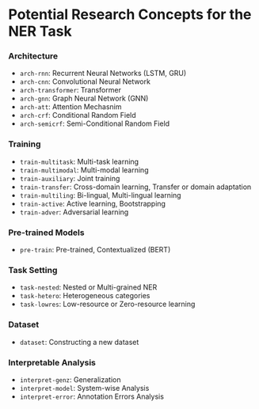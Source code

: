 # Potential Research Concepts for the NER Task

### Architecture
* `arch-rnn`: Recurrent Neural Networks (LSTM, GRU)
* `arch-cnn`:	Convolutional Neural Network
* `arch-transformer`:	Transformer
* `arch-gnn`: Graph Neural Network (GNN)
* `arch-att`:	Attention Mechasnim
* `arch-crf`:	Conditional Random Field
* `arch-semicrf`:	Semi-Conditional Random Field

### Training
* `train-multitask`:	Multi-task learning
* `train-multimodal`:	Multi-modal learning
* `train-auxiliary`:	Joint training
* `train-transfer`:	Cross-domain learning, Transfer or domain adaptation
* `train-multiling`:	Bi-lingual, Multi-lingual learning
* `train-active`:	Active learning, Bootstrapping
* `train-adver`:	Adversarial learning

### Pre-trained Models
* `pre-train`: Pre-trained, Contextualized (BERT)

### Task Setting
* `task-nested`:	Nested or Multi-grained NER
* `task-hetero`:	Heterogeneous categories
* `task-lowres`:	Low-resource or Zero-resource learning

### Dataset
* `dataset`:	Constructing a new dataset

### Interpretable Analysis
* `interpret-genz`:	Generalization
* `interpret-model`:	System-wise Analysis
* `interpret-error`:	Annotation Errors Analysis